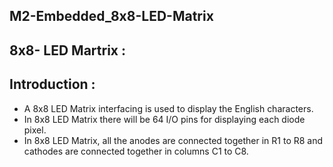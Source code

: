 ## M2-Embedded_8x8-LED-Matrix

## 8x8- LED Martrix :

## Introduction :
- A 8x8 LED Matrix interfacing is used to display the English characters. 
- In 8x8 LED Matrix there will be 64 I/O pins for displaying each diode pixel.
- In 8x8 LED Matrix, all the anodes are connected together in R1 to R8 and cathodes are connected together in columns C1 to C8.

